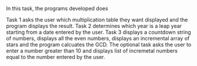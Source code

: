 In this task, the programs developed does

Task 1 asks the user which multiplication table they want displayed and the program displays the result.
Task 2 determines which year is a leap year starting from a date entered by the user.
Task 3 displays a countdown string of numbers, displays all the even numbers, displays an incremental array of stars and the program calcuates the GCD.
The optional task asks the user to enter a number greater than 10 and displays list of incremetal numbers equal to the number entered by the user.